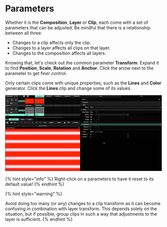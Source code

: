 # Parameters

Whether it is the **Composition**, **Layer** or **Clip**, each come with a set of parameters that can be adjusted. Be mindful that there is a relationship between all three:

* Changes to a clip affects only the clip. 
* Changes to a layer affects all clips on that layer.
* Changes to the composition affects all layers.

Knowing that, let's check out the common parameter **Transform**. Expand it to find **Position**, **Scale**, **Rotation** and **Anchor**.  Click the arrow next to the parameter to get finer control.

Only certain clips come with unique properties, such as the **Lines** and **Color** generator. Click the **Lines** clip and change some of its values.

![](../../../.gitbook/assets/resolume-parameters2.gif)

{% hint style="info" %}
Right-click on a parameters to have it reset to its default value!
{% endhint %}

{% hint style="warning" %}


Avoid doing too many \(or any\) changes to a clip transform as it can become confusing in combination with layer transform. This depends solely on the situation, but if possible, group clips in such a way that adjustments to the layer is sufficient.
{% endhint %}

